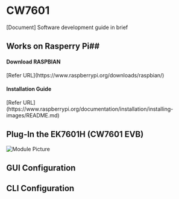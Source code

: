 # CW7601
[Document] Software development guide in brief


## Works on Rasperry Pi##
 <h4> Download RASPBIAN </h4>
  [Refer URL](https://www.raspberrypi.org/downloads/raspbian/)
 <h4> Installation Guide </h4>
  [Refer URL](https://www.raspberrypi.org/documentation/installation/installing-images/README.md)

## Plug-In the EK7601H (CW7601 EVB) ##
  ![Module Picture](https://github.com/AcSiP/CW7601/blob/master/images/Plug_in_EK7601H.jpg)


## GUI Configuration ##

## CLI Configuration ##


